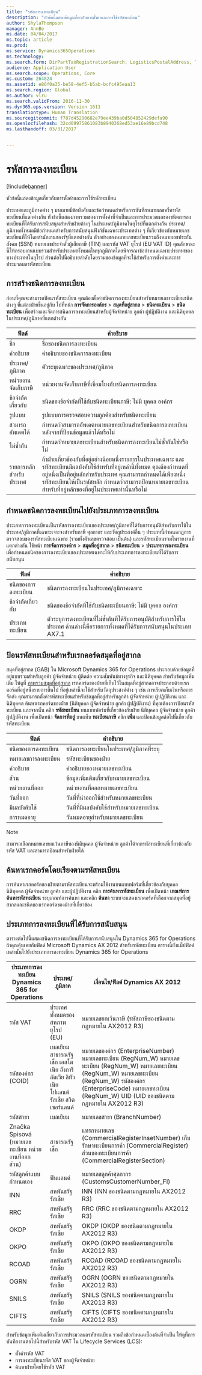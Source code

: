 ```yaml
---
title: "รหัสการลงทะเบียน"
description: "หัวข้อนี้แสดงข้อมูลเกี่ยวกับการตั้งค่าและการใช้รหัสทะเบียน"
author: ShylaThompson
manager: AnnBe
ms.date: 04/04/2017
ms.topic: article
ms.prod: 
ms.service: Dynamics365Operations
ms.technology: 
ms.search.form: DirPartTaxRegistrationSearch, LogisticsPostalAddress, TaxRegistrationLegislationTypes, TaxRegistrationType
audience: Application User
ms.search.scope: Operations, Core
ms.custom: 264824
ms.assetid: e86f0a35-be58-4ef5-b5ab-bcfc495eaa13
ms.search.region: Global
ms.author: vlru
ms.search.validFrom: 2016-11-30
ms.dyn365.ops.version: Version 1611
translationtype: Human Translation
ms.sourcegitcommit: f707d45290682e79ee439ba0d504852429defa90
ms.openlocfilehash: 32cd09975861083b8940368ed53ae16e89bcd748
ms.lasthandoff: 03/31/2017


---
```


# <a name="registration-ids"></a>รหัสการลงทะเบียน

[!include[banner](../includes/banner.md)]


หัวข้อนี้แสดงข้อมูลเกี่ยวกับการตั้งค่าและการใช้รหัสทะเบียน

ประเทศและภูมิภาคต่าง ๆ มากมายมีข้อบังคับและข้อกำหนดสำหรับการบันทึกหมายเลขหรือรหัสทะเบียนที่แตกต่างกัน หัวข้อนี้แสดงภาพรวมของการตั้งค่าที่จำเป็นและการประมวลผลของชนิดการลงทะเบียนที่ได้รับการสนับสนุนสำหรับฝ่ายต่างๆ ในประเทศ/ภูมิภาคในยุโรปที่แตกต่างกัน ประเทศ/ภูมิภาคทั้งหมดมีข้อกำหนดสำหรับการสนับสนุนฟังก์ชันเฉพาะประเทศต่าง ๆ ที่เกี่ยวข้องกับหมายเลขทะเบียนที่ให้โดยสำนักงานของรัฐที่แตกต่างกัน ตัวอย่างของหมายเลขทะเบียนรวมถึงหมายเลขประกันสังคม (SSN) หมายเลขประจำตัวผู้เสียภาษี (TIN) และรหัส VAT ยุโรป (EU VAT ID) คุณลักษณะนี้ให้กรอบงานแบบรวมสำหรับประเทศทั้งหมดในทุกภูมิภาคโดยพิจารณาข้อกำหนดเฉพาะประเทศของบางประเทศในยุโรป ส่วนต่อไปนี้อธิบายลำดับโดยรวมของข้อมูลที่จะใช้สำหรับการตั้งค่าและการประมวลผลรหัสทะเบียน

## <a name="registration-type-creation"></a>การสร้างชนิดการลงทะเบียน
ก่อนที่คุณจะสามารถป้อนรหัสทะเบียน คุณต้องตั้งค่าชนิดการลงทะเบียนสำหรับหมายเลขทะเบียนชนิดต่างๆ ที่แต่ละฝ่ายขึ้นอยู่กับ ไปที่หน้า **การจัดการองค์กร** &gt; **สมุดที่อยู่สากล** &gt; **ชนิดทะเบียน** &gt; **ชนิดทะเบียน** เพื่อสร้างและจัดการชนิดการลงทะเบียนสำหรับผู้จัดจำหน่าย ลูกค้า ผู้ปฏิบัติงาน และนิติบุคคลในประเทศ/ภูมิภาคที่แตกต่างกัน

|ฟิลด์                 |คำอธิบาย      |
|------------------------------|----------------------------|                                                                           
| ชื่อ                | ชื่อของชนิดการลงทะเบียน |                                                                           
| คำอธิบาย         | คำอธิบายของชนิดการลงทะเบียน |
| ประเทศ/ภูมิภาค      | ตัวระบุเฉพาะของประเทศ/ภูมิภาค|
| หน่วยงานจัดเก็บภาษี       | หน่วยงานจัดเก็บภาษีที่เชื่อมโยงกับชนิดการลงทะเบียน|
| ข้อจำกัดเกี่ยวกับ       | ชนิดของข้อจำกัดที่ใช้กับชนิดทะเบียนภาษี: ไม่มี บุคคล องค์กร|
| รูปแบบ              | รูปแบบการตรวจสอบความถูกต้องสำหรับชนิดทะเบียน|
| สามารถอัพเดตได้      | กำหนดว่าสามารถอัพเดตหมายเลขทะเบียนสำหรับขนิดการลงทะเบียนหลังจากที่ป้อนข้อมูลแล้วได้หรือไม่|
| ไม่ซ้ำกัน              | กำหนดว่าหมายเลขทะเบียนสำหรับชนิดการลงทะเบียนไม่ซ้ำกันใช่หรือไม่ |
| รายการหลักสำหรับประเทศ | ถ้าฝ่ายเกี่ยวข้องกับที่อยู่อย่างน้อยหนึ่งรายการในประเทศเฉพาะ และรหัสทะเบียนมีผลบังคับใช้สำหรับที่อยู่เหล่านี้ทั้งหมด คุณต้องกำหนดที่อยู่หนึ่งเป็นที่อยู่หลักสำหรับประเทศ คุณสามารถกำหนดได้เพียงหนึ่งรหัสทะเบียนให้เป็นรหัสหลัก กำหนดว่าสามารถป้อนหมายเลขทะเบียนสำหรับที่อยู่หลักของที่อยู่ในประเทศเท่านั้นหรือไม่ |

## <a name="assign-a-registration-type-to-a-registration-category"></a>กำหนดชนิดการลงทะเบียนไปยังประเภทการลงทะเบียน
ประเภทการลงทะเบียนเป็นรหัสการลงทะเบียนของประเทศ/ภูมิภาคที่ได้รับการอนุมัติสำหรับการใช้ในประเทศ/ภูมิภาคที่เฉพาะเจาะจงสำหรับภาษี ศุลกากร และวัตถุประสงค์อื่น ๆ ประเภทนี้กำหนดกฎการตรวจสอบของรหัสทะเบียนเฉพาะ (รวมทั้งตัวเลขตรวจสอบ เป็นต้น) และรหัสทะเบียนรวมในรายงานที่แตกต่างกัน ใช้หน้า **การจัดการองค์กร** &gt; **สมุดที่อยู่สากล** &gt; **ชนิดทะเบียน** &gt; **ประเภทการลงทะเบียน** เพื่อกำหนดชนิดของการลงทะเบียนของประเทศเฉพาะให้กับประเภทการลงทะเบียนที่ได้รับการสนับสนุน

| ฟิลด์            | คำอธิบาย|
|-----------------------|----------------|
| ชนิดของการลงทะเบียน     | ชนิดการลงทะเบียนในประเทศ/ภูมิภาคเฉพาะ|
| ข้อจำกัดเกี่ยวกับ         | ชนิดของข้อจำกัดที่ใช้กับชนิดทะเบียนภาษี: ไม่มี บุคคล องค์กร|
| ประเภททะเบียน | ตัวระบุการลงทะเบียนที่ไม่ซ้ำกันที่ได้รับการอนุมัติสำหรับการใช้ในประเทศ ด้านล่างนี้คือรายการทั้งหมดที่ได้รับการสนับสนุนในประเภท AX7.1 |

## <a name="enter-registration-ids-for-global-address-book-records"></a>ป้อนรหัสทะเบียนสำหรับเรกคอร์ดสมุดที่อยู่สากล
สมุดที่อยู่สากล (GAB) ใน Microsoft Dynamics 365 for Operations ประกอบด้วยข้อมูลที่อยู่แบบรวมสำหรับลูกค้า ผู้จัดจำหน่าย ผู้ติดต่อ ความสัมพันธ์ทางธุรกิจ และนิติบุคคล สำหรับข้อมูลเพิ่มเติม ให้ดูที่ [ภาพรวมสมุดที่อยู่สากล](/dynamics365/operations/organization-administration/overview-global-address-book) เรกคอร์ดของฝ่ายที่เก็บไว้ในสมุดที่อยู่สากลอาจประกอบด้วยเรกคอร์ดที่อยู่หนึ่งรายการขึ้นไป ที่อยู่เหล่านี้จะใช้สำหรับวัตถุประสงค์ต่าง ๆ เช่น การเรียกเก็บเงินหรือการจัดส่ง คุณสามารถตั้งค่ารหัสทะเบียนสำหรับข้อมูลที่อยู่สำหรับลูกค้า ผู้จัดจำหน่าย ผู้ปฏิบัติงาน และนิติบุคคล ค้นหาเรกคอร์ดของฝ่าย (นิติบุคคล ผู้จัดจำหน่าย ลูกค้า ผู้ปฏิบัติงาน) ที่คุณต้องการป้อนรหัสทะเบียน และจากนั้น คลิก **รหัสทะเบียน** บนแบบฟอร์มที่เกี่ยวข้องกับฝ่าย นิติบุคคล ผู้จัดจำหน่าย ลูกค้า ผู้ปฏิบัติงาน เพื่อเปิดหน้า **จัดการที่อยู่** บนแท็บ **ทะเบียนภาษี** คลิก **เพิ่ม** และป้อนข้อมูลต่อไปนี้เกี่ยวกับรหัสทะเบียน

|ฟิลด์                |คำอธิบาย                                                |
|---------------------|-----------------------------------------------------------|
| ชนิดของการลงทะเบียน   | ชนิดการลงทะเบียนในประเทศ/ภูมิภาคที่ระบุ     |
| หมายเลขการลงทะเบียน | รหัสทะเบียนของฝ่าย                                |
| คำอธิบาย         | คำอธิบายของหมายเลขทะเบียน               |
| ส่วน             | ข้อมูลเพิ่มเติมเกี่ยวกับหมายเลขทะเบียน |
| หน่วยงานที่ออก      | หน่วยงานที่ออกหมายเลขทะเบียน        |
| วันที่ออก         | วันที่ที่นำออกใช้สำหรับหมายเลขทะเบียน              |
| มีผลบังคับใช้           | วันที่ที่มีผลบังคับใช้สำหรับหมายเลขทะเบียน           |
| การหมดอายุ          | วันหมดอายุสำหรับหมายเลขทะเบียน          |

> [!NOTE]
> สามารถเลือกหมายเลขยกเว้นภาษีของนิติบุคคล ผู้จัดจำหน่าย ลูกค้าได้จากรหัสทะเบียนที่เกี่ยวข้องกับรหัส VAT และสามารถป้อนสำหรับฝ่ายได้

## <a name="search-for-records-by-registration-id"></a>ค้นหาเรกคอร์ดโดยเรียงตามรหัสทะเบียน
การค้นหาเรกคอร์ดของฝ่ายตามรหัสทะเบียนจะพร้อมใช้งานบนแบบฟอร์มที่เกี่ยวข้องกับบุคคล นิติบุคคล ผู้จัดจำหน่าย ลูกค้า และผู้ปฏิบัติงาน คลิก **การค้นหารหัสทะเบียน** เพื่อเปิดหน้า **เกณฑ์การค้นหารหัสทะเบียน** ระบุเกณฑ์การค้นหา และคลิก **ค้นหา** ระบบจะแสดงเรกคอร์ดที่เลือกจากสมุดที่อยู่สากลและชนิดของเรกคอร์ดของฝ่ายที่เกี่ยวข้อง

## <a name="supported-registration-categories"></a>ประเภทการลงทะเบียนที่ได้รับการสนับสนุน
ตารางต่อไปนี้แสดงชนิดการลงทะเบียนที่ได้รับการสนับสนุนใน Dynamics 365 for Operations ถ้าคุณคุ้นเคยกับฟิลด์ Microsoft Dynamics AX 2012 สำหรับรหัสทะเบียน ตารางนี้ยังแม็ปฟิลด์เหล่านั้นไปยังประเภทการลงทะเบียน Dynamics 365 for Operations

| ประเภทการลงทะเบียน Dynamics 365 for Operations         |ประเทศ/ภูมิภาค  | เงื่อนไข/ฟิลด์ Dynamics AX 2012|
|---------------------------------------------------------------|---------------------|---------------------------------|
| รหัส VAT                                                        | ประเทศทั้งหมดของสหภาพยุโรป (EU)|  หมายเลขยกเว้นภาษี (รหัสภาษีของชนิดตามกฎหมายใน AX2012 R3)|
| รหัสองค์กร (COID)                                          | เบลเยียม สาธารณรัฐเช็ก เอสโตเนีย ฮังการี ลัตเวีย ลิทัวเนีย โปแลนด์ รัสเซีย สวิตเซอร์แลนด์ | หมายเลของค์กร (EnterpriseNumber) หมายเลขทะเบียน (RegNum\_W) หมายเลขทะเบียน (RegNum\_W) หมายเลขทะเบียน (RegNum\_W) หมายเลขทะเบียน (RegNum\_W) รหัสองค์กร (EnterpriseCode) หมายเลขทะเบียน (RegNum\_W) UID (UID ของชนิดตามกฎหมายใน AX2012 R3) |
| รหัสสาขา                                                     | เบลเยียม            | หมายเลขสาขา (BranchNumber)|
| Značka Spisová (หมายเลขทะเบียน หน่วยงานที่ออก ส่วน) | สาธารณรัฐเช็ก     | แทรกหมายเลข (CommercialRegisterInsetNumber) เก็บรักษาทะเบียนการค้า (CommercialRegister) ส่วนของทะเบียนการค้า (CommercialRegisterSection)|
| รหัสลูกค้าแบบกำหนดเอง                                           | ฟินแลนด์ | หมายเลขลูกค้าศุลกากร (CustomsCustomerNumber\_FI)|
| INN                                                           | สหพันธรัฐรัสเซีย| INN (INN ของชนิดตามกฎหมายใน AX2012 R3)|
| RRC                                                           | สหพันธรัฐรัสเซีย| RRC (RRC ของชนิดตามกฎหมายใน AX2012 R3)|
| OKDP                                                          | สหพันธรัฐรัสเซีย| OKDP (OKDP ของชนิดตามกฎหมายใน AX2012 R3)|
| OKPO                                                          | สหพันธรัฐรัสเซีย| OKPO (OKPO ของชนิดตามกฎหมายใน AX2012 R3)|
| RCOAD                                                         | สหพันธรัฐรัสเซีย| RCOAD (RCOAD ของชนิดตามกฎหมายใน AX2012 R3)|
| OGRN                                                          | สหพันธรัฐรัสเซีย| OGRN (OGRN ของชนิดตามกฎหมายใน AX2012 R3) |
| SNILS                                                         | สหพันธรัฐรัสเซีย| SNILS (SNILS ของชนิดตามกฎหมายใน AX2013 R3)|
| CIFTS                                                         | สหพันธรัฐรัสเซีย| CIFTS (CIFTS ของชนิดตามกฎหมายใน AX2012 R3)|

สำหรับข้อมูลเพิ่มเติมเกี่ยวกับการประมวลผลรหัสทะเบียน รวมถึงข้อกำหนดเบื้องต้นที่จำเป็น ให้ดูที่การบันทึกงานต่อไปนี้สำหรับรหัส VAT ใน Lifecycle Services (LCS):

-   ตั้งค่ารหัส VAT
-   การลงทะเบียนรหัส VAT ของผู้จัดจำหน่าย
-    ค้นหาฝ่ายโดยใช้รหัส VAT





